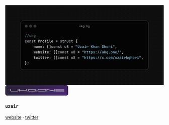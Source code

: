 
<img src="./assets/zigice.png" align="center" width="900"/>
<img src="./assets/bannerblobround.png" align="center" width="200"/>





### `uzair`


<a href="https://ukg.one">website</a> ·
<a href="https://x.com/uzairkghori">twitter</a> 
